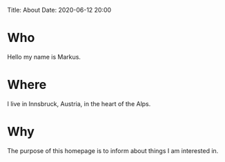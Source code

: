 Title: About
Date: 2020-06-12 20:00

# Who
Hello my name is Markus. 

# Where
I live in Innsbruck, Austria, in the heart of the Alps.

# Why
The purpose of this homepage is to inform about things I am interested in. 